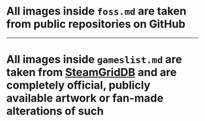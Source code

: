 # All images inside <code>foss.md</code> are taken from **public** repositories on GitHub

---
# All images inside <code>gameslist.md</code> are taken from [SteamGridDB](https://www.steamgriddb.com/) and are completely official, publicly available artwork or fan-made alterations of such
